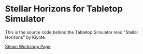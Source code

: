 # Stellar Horizons for Tabletop Simulator

This is the source code behind the Tabletop Simulator mod "Stellar Horizons" by Kiyote.

[Steam Workshop Page](https://steamcommunity.com/sharedfiles/filedetails/?id=2939482833)


